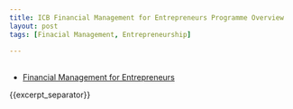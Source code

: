 ```yaml
---
title: ICB Financial Management for Entrepreneurs Programme Overview
layout: post
tags: [Finacial Management, Entrepreneurship]

---
```

<ul>
   <li><a href="/icb-financial-management-for-entrepreneurs-course/"> Financial Management for Entrepreneurs </a></li> 
</ul> 

{{excerpt_separator}}